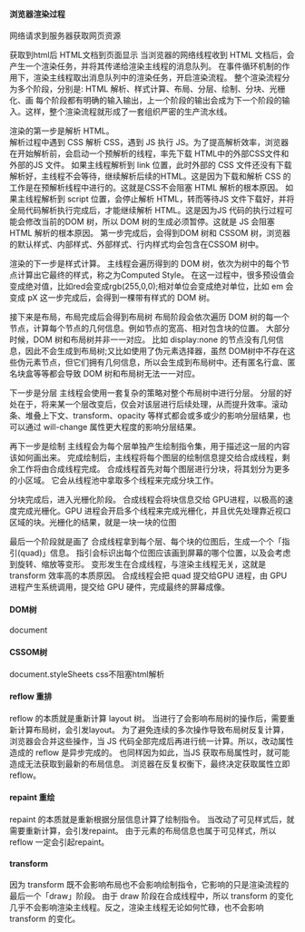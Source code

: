 #### 浏览器渲染过程
网络请求到服务器获取网页资源

获取到html后
HTML文档到页面显示
当浏览器的网络线程收到 HTML 文档后，会产生一个渲染任务，并将其传递给渲染主线程的消息队列。
在事件循环机制的作用下，渲染主线程取出消息队列中的渲染任务，开启渲染流程。
整个渲染流程分为多个阶段，分别是: HTML 解析、样式计算、布局、分层、绘制、分块、光栅化、画
每个阶段都有明确的输入输出，上一个阶段的输出会成为下一个阶段的输入。这样，整个渲染流程就形成了一套组织严密的生产流水线。

渲染的第一步是解析 HTML。  
解析过程中遇到 CSS 解析 CSS，遇到 JS 执行 JS。为了提高解析效率，浏览器在开始解析前，会启动一个预解析的线程，率先下载 HTML中的外部CSS文件和 外部的JS 文件。
如果主线程解析到 link 位置，此时外部的 CSS 文件还没有下载解析好，主线程不会等待，继续解析后续的HTML。这是因为下载和解析 CSS 的工作是在预解析线程中进行的。这就是CSS不会阻塞 HTML 解析的根本原因。
如果主线程解析到 script 位置，会停止解析 HTML，转而等待JS 文件下载好，并将全局代码解析执行完成后，才能继续解析 HTML。这是因为JS 代码的执行过程可能会修改当前的DOM 树，所以 DOM 树的生成必须暂停。这就是 JS 会阻塞 HTML 解析的根本原因。
第一步完成后，会得到DOM 树和 CSSOM 树，浏览器的默认样式、内部样式、外部样式、行内样式均会包含在CSSOM 树中。

渲染的下一步是样式计算。
主线程会遍历得到的 DOM 树，依次为树中的每个节点计算出它最终的样式，称之为Computed Style。
在这一过程中，很多预设值会变成绝对值，比如red会变成rgb(255,0,0);相对单位会变成绝对单位，比如 em 会变成 pX
这一步完成后，会得到一棵带有样式的 DOM 树。

接下来是布局，布局完成后会得到布局树
布局阶段会依次遍历 DOM 树的每一个节点，计算每个节点的几何信息。例如节点的宽高、相对包含块的位置。
大部分时候，DOM 树和布局树并非一一对应。
比如 display:none 的节点没有几何信息，因此不会生成到布局树;又比如使用了伪元素选择器，虽然 DOM树中不存在这些伪元素节点，但它们拥有几何信息，所以会生成到布局树中。还有匿名行盒、匿名块盒等等都会导致 DOM 树和布局树无法一一对应。

下一步是分层
主线程会使用一套复杂的策略对整个布局树中进行分层。
分层的好处在于，将来某一个层改变后，仅会对该层进行后续处理，从而提升效率。滚动条、堆叠上下文、transform、opacity 等样式都会或多或少的影响分层结果，也可以通过 will-change 属性更大程度的影响分层结果。

再下一步是绘制
主线程会为每个层单独产生绘制指令集，用于描述这一层的内容该如何画出来。
完成绘制后，主线程将每个图层的绘制信息提交给合成线程，剩余工作将由合成线程完成。
合成线程首先对每个图层进行分块，将其划分为更多的小区域。
它会从线程池中拿取多个线程来完成分块工作。

分块完成后，进入光栅化阶段。
合成线程会将块信息交给 GPU进程，以极高的速度完成光栅化。GPU 进程会开启多个线程来完成光栅化，并且优先处理靠近视口区域的块。光栅化的结果，就是一块一块的位图

最后一个阶段就是画了
合成线程拿到每个层、每个块的位图后，生成一个个「指引(quad)」信息。
指引会标识出每个位图应该画到屏幕的哪个位置，以及会考虑到旋转、缩放等变形。
变形发生在合成线程，与渲染主线程无关，这就是 transform 效率高的本质原因。
合成线程会把 quad 提交给GPU 进程，由 GPU 进程产生系统调用，提交给 GPU 硬件，完成最终的屏幕成像。
#### DOM树
document
#### CSSOM树 
document.styleSheets
css不阻塞html解析

#### reflow 重排
reflow 的本质就是重新计算 layout 树。
当进行了会影响布局树的操作后，需要重新计算布局树，会引发layout。
为了避免连续的多次操作导致布局树反复计算，浏览器会合并这些操作，当 JS 代码全部完成后再进行统一计算。所以，改动属性造成的 reflow 是异步完成的。
也同样因为如此，当JS 获取布局属性时，就可能造成无法获取到最新的布局信息。
浏览器在反复权衡下，最终决定获取属性立即 reflow。

#### repaint 重绘
repaint 的本质就是重新根据分层信息计算了绘制指令。
当改动了可见样式后，就需要重新计算，会引发repaint。
由于元素的布局信息也属于可见样式，所以reflow 一定会引起repaint。

#### transform
因为 transform 既不会影响布局也不会影响绘制指令，它影响的只是渲染流程的最后一个「draw」阶段。
由于 draw 阶段在合成线程中，所以 transform 的变化几乎不会影响渲染主线程。反之，渲染主线程无论如何忙碌，也不会影响 transform 的变化。